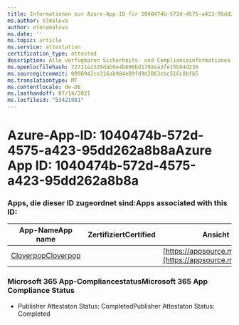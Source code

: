 ```yaml
---
title: Informationen zur Azure-App-ID für 1040474b-572d-4575-a423-95dd262a8b8a
ms.author: elmalova
author: elenamalova
ms.date: ''
ms.topic: article
ms.service: attestation
certification_type: attested
description: Alle verfügbaren Sicherheits- und Complianceinformationen für 1040474b-572d-4575-a423-95dd262a8b8a.
ms.openlocfilehash: 72711e2329dab0e4b696bd1792ea3fe15b84d236
ms.sourcegitcommit: 0098942ce316ab984e09fd9d2063cbc516c8bfb5
ms.translationtype: MT
ms.contentlocale: de-DE
ms.lasthandoff: 07/14/2021
ms.locfileid: "53421981"
---
```

# <a name="azure-app-id-1040474b-572d-4575-a423-95dd262a8b8a"></a><span data-ttu-id="87433-103">Azure-App-ID: 1040474b-572d-4575-a423-95dd262a8b8a</span><span class="sxs-lookup"><span data-stu-id="87433-103">Azure App ID: 1040474b-572d-4575-a423-95dd262a8b8a</span></span>


### <a name="apps-associated-with-this-id"></a><span data-ttu-id="87433-104">Apps, die dieser ID zugeordnet sind:</span><span class="sxs-lookup"><span data-stu-id="87433-104">Apps associated with this ID:</span></span>
| <span data-ttu-id="87433-105">**App-Name**</span><span class="sxs-lookup"><span data-stu-id="87433-105">**App name**</span></span> | <span data-ttu-id="87433-106">**Zertifiziert**</span><span class="sxs-lookup"><span data-stu-id="87433-106">**Certified**</span></span> | <span data-ttu-id="87433-107">**Ansicht in AppSource**</span><span class="sxs-lookup"><span data-stu-id="87433-107">**View in AppSource**</span></span> |
|-|-|-|
| [<span data-ttu-id="87433-108">Cloverpop</span><span class="sxs-lookup"><span data-stu-id="87433-108">Cloverpop</span></span>](https://docs.microsoft.com/en-us/microsoft-365-app-certification/forward/WA200001803) |  | [https://appsource.microsoft.com/product/office/WA200001803](https://appsource.microsoft.com/product/office/WA200001803) |

### <a name="microsoft-365-app-compliance-status"></a><span data-ttu-id="87433-109">Microsoft 365 App-Compliancestatus</span><span class="sxs-lookup"><span data-stu-id="87433-109">Microsoft 365 App Compliance Status</span></span>
- <span data-ttu-id="87433-110">Publisher Attestaton Status: Completed</span><span class="sxs-lookup"><span data-stu-id="87433-110">Publisher Attestaton Status: Completed</span></span>
